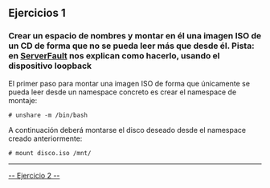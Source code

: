 ## Ejercicios 1

### Crear un espacio de nombres y montar en él una imagen ISO de un CD de forma que no se pueda leer más que desde él. Pista: en [ServerFault](http://serverfault.com/questions/198135/how-to-mount-an-iso-file-in-linux) nos explican como hacerlo, usando el dispositivo loopback

El primer paso para montar una imagen ISO de forma que únicamente se pueda leer desde un namespace concreto es crear el namespace de montaje:

    # unshare -m /bin/bash

A continuación deberá montarse el disco deseado desde el namespace creado anteriormente:

    # mount disco.iso /mnt/

----------------------------------

[-- Ejercicio 2 --](./ejercicio02.md)
